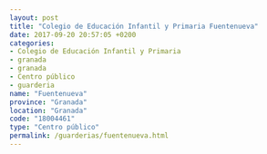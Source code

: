 ```yaml
---
layout: post
title: "Colegio de Educación Infantil y Primaria Fuentenueva"
date: 2017-09-20 20:57:05 +0200
categories:
- Colegio de Educación Infantil y Primaria
- granada
- granada
- Centro público
- guarderia
name: "Fuentenueva"
province: "Granada"
location: "Granada"
code: "18004461"
type: "Centro público"
permalink: /guarderias/fuentenueva.html
---
```

